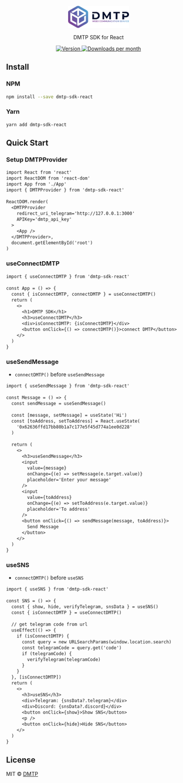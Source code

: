 <p align="center">
  <picture>
    <source media="(prefers-color-scheme: dark)" srcset="./example/public/DMTP.png">
    <img alt="dmtp logo" src="./example/public/DMTP.png" width="auto" height="60">
  </picture>
</p>

<p align="center">
DMTP SDK for React
<p>
<div align="center">
  <a href="https://www.npmjs.com/package/wagmi">
    <img src="https://img.shields.io/npm/v/wagmi?colorA=21262d&colorB=161b22&style=flat" alt="Version">
  </a>
  <a href="https://www.npmjs.com/package/wagmi">
    <img src="https://img.shields.io/npm/dm/wagmi?colorA=21262d&colorB=161b22&style=flat" alt="Downloads per month">
  </a>
</div>

## Install

### NPM

```bash
npm install --save dmtp-sdk-react
```

### Yarn

```bash
yarn add dmtp-sdk-react
```

## Quick Start

### Setup DMTPProvider

```tsx
import React from 'react'
import ReactDOM from 'react-dom'
import App from './App'
import { DMTPProvider } from 'dmtp-sdk-react'

ReactDOM.render(
  <DMTPProvider
    redirect_uri_telegram='http://127.0.0.1:3000'
    APIKey='dmtp_api_key'
  >
    <App />
  </DMTPProvider>,
  document.getElementById('root')
)
```

### useConnectDMTP

```tsx
import { useConnectDMTP } from 'dmtp-sdk-react'

const App = () => {
  const { isConnectDMTP, connectDMTP } = useConnectDMTP()
  return (
    <>
      <h1>DMTP SDK</h1>
      <h3>useConnectDMTP</h3>
      <div>isConnectDMTP: {isConnectDMTP}</div>
      <button onClick={() => connectDMTP()}>connect DMTP</button>
    </>
  )
}
```

### useSendMessage

- `connectDMTP()` before `useSendMessage`

```tsx
import { useSendMessage } from 'dmtp-sdk-react'

const Message = () => {
  const sendMessage = useSendMessage()

  const [message, setMessage] = useState('Hi')
  const [toAddress, setToAddress] = React.useState(
    '0x62636ffd17bb80b1a7c177e5f45d774a1ee0d228'
  )

  return (
    <>
      <h3>useSendMessage</h3>
      <input
        value={message}
        onChange={(e) => setMessage(e.target.value)}
        placeholder='Enter your message'
      />
      <input
        value={toAddress}
        onChange={(e) => setToAddress(e.target.value)}
        placeholder='To address'
      />
      <button onClick={() => sendMessage(message, toAddress)}>
        Send Message
      </button>
    </>
  )
}
```

### useSNS

- `connectDMTP()` before `useSNS`

```tsx
import { useSNS } from 'dmtp-sdk-react'

const SNS = () => {
  const { show, hide, verifyTelegram, snsData } = useSNS()
  const { isConnectDMTP } = useConnectDMTP()

  // get telegram code from url
  useEffect(() => {
    if (isConnectDMTP) {
      const query = new URLSearchParams(window.location.search)
      const telegramCode = query.get('code')
      if (telegramCode) {
        verifyTelegram(telegramCode)
      }
    }
  }, [isConnectDMTP])
  return (
    <>
      <h3>useSNS</h3>
      <div>Telegram: {snsData?.telegram}</div>
      <div>Discord: {snsData?.discord}</div>
      <button onClick={show}>Show SNS</button>
      <p />
      <button onClick={hide}>Hide SNS</button>
    </>
  )
}
```

## License

MIT © [DMTP](https://github.com/DMTProtocol/)
